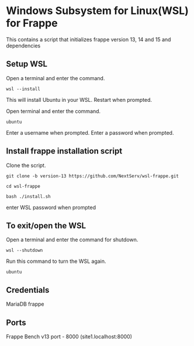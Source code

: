 # Windows Subsystem for Linux(WSL) for Frappe
This contains a script that initializes frappe version 13, 14 and 15 and dependencies

## Setup WSL
Open a terminal and enter the command.
```
wsl --install
```
This will install Ubuntu in your WSL.
Restart when prompted.

Open terminal and enter the command.
```
ubuntu
```
Enter a username when prompted.
Enter a password when prompted.

## Install frappe installation script
Clone the script.
```
git clone -b version-13 https://github.com/NextServ/wsl-frappe.git
```
```
cd wsl-frappe
```
```
bash ./install.sh
```
enter WSL password when prompted

## To exit/open the WSL
Open a terminal and enter the command for shutdown.
```
wsl --shutdown
```
Run this command to turn the WSL again.
```
ubuntu
```

## Credentials
MariaDB
frappe

## Ports
Frappe Bench v13 port - 8000 (site1.localhost:8000)
